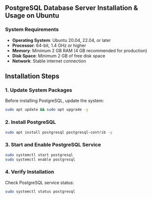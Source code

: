 ## PostgreSQL Database Server Installation & Usage on Ubuntu

### **System Requirements**

- **Operating System**: Ubuntu 20.04, 22.04, or later
- **Processor**: 64-bit, 1.4 GHz or higher
- **Memory**: Minimum 2 GB RAM (4 GB recommended for production)
- **Disk Space**: Minimum 2 GB of free disk space
- **Network**: Stable internet connection


## **Installation Steps**

### **1. Update System Packages**
Before installing PostgreSQL, update the system:

```bash
sudo apt update && sudo apt upgrade -y
```

### **2. Install PostgreSQL**
```bash
sudo apt install postgresql postgresql-contrib -y
```

### **3. Start and Enable PostgreSQL Service**

```bash
sudo systemctl start postgresql
sudo systemctl enable postgresql
```

### **4. Verify Installation**
Check PostgreSQL service status:

```bash
sudo systemctl status postgresql
```